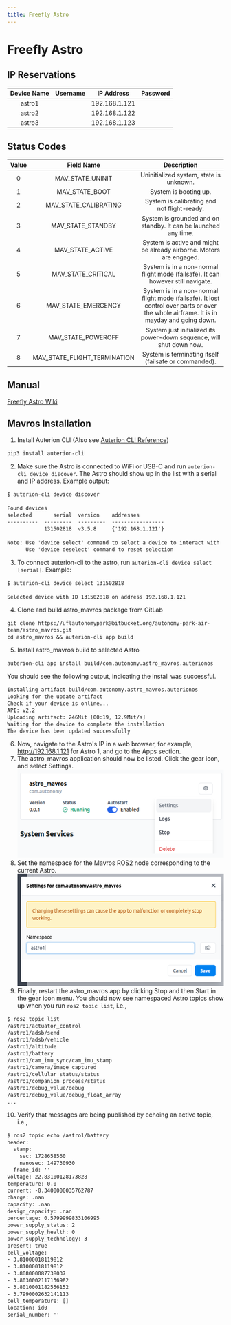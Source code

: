 ```yaml
---
title: Freefly Astro
---
```


# Freefly Astro

## IP Reservations

| **Device Name** | **Username** | **IP Address** | **Password** |
| :-------------: | :----------: | :------------: | :----------: |
|     astro1      |              | 192.168.1.121  |
|     astro2      |              | 192.168.1.122  |
|     astro3      |              | 192.168.1.123  |

## Status Codes

| **Value** |        **Field Name**        |                                                             **Description**                                                              |
| :-------: | :--------------------------: | :--------------------------------------------------------------------------------------------------------------------------------------: |
|     0     |       MAV_STATE_UNINIT       |                                                 Uninitialized system, state is unknown.                                                  |
|     1     |        MAV_STATE_BOOT        |                                                          System is booting up.                                                           |
|     2     |    MAV_STATE_CALIBRATING     |                                               System is calibrating and not flight-ready.                                                |
|     3     |      MAV_STATE_STANDBY       |                                     System is grounded and on standby. It can be launched any time.                                      |
|     4     |       MAV_STATE_ACTIVE       |                                   System is active and might be already airborne. Motors are engaged.                                    |
|     5     |      MAV_STATE_CRITICAL      |                             System is in a non-normal flight mode (failsafe). It can however still navigate.                             |
|     6     |     MAV_STATE_EMERGENCY      | System is in a non-normal flight mode (failsafe). It lost control over parts or over the whole airframe. It is in mayday and going down. |
|     7     |      MAV_STATE_POWEROFF      |                                   System just initialized its power-down sequence, will shut down now.                                   |
|     8     | MAV_STATE_FLIGHT_TERMINATION |                                          System is terminating itself (failsafe or commanded).                                           |

## Manual

<a href="https://freefly.gitbook.io/astro-public" target="_blank">Freefly Astro Wiki</a>

## Mavros Installation
1. Install Auterion CLI (Also see <a href="https://docs.auterion.com/app-development/resources/auterion-cli" target="_blank">Auterion CLI Reference</a>)
```
pip3 install auterion-cli
```
2. Make sure the Astro is connected to WiFi or USB-C and run `auterion-cli device discover`. The Astro should show up in the list with a serial and IP address. Example output:
```
$ auterion-cli device discover

Found devices
selected       serial  version    addresses
----------  ---------  ---------  -----------------
            131502818  v3.5.8     {'192.168.1.121'}

Note: Use 'device select' command to select a device to interact with
      Use 'device deselect' command to reset selection

```
3. To connect auterion-cli to the astro, run `auterion-cli device select [serial]`. Example:
```
$ auterion-cli device select 131502818

Selected device with ID 131502818 on address 192.168.1.121
```
4. Clone and build astro_mavros package from GitLab

```
git clone https://uflautonomypark@bitbucket.org/autonomy-park-air-team/astro_mavros.git
cd astro_mavros && auterion-cli app build
```
5. Install astro_mavros build to selected Astro
```
auterion-cli app install build/com.autonomy.astro_mavros.auterionos
```
You should see the following output, indicating the install was successful.
```
Installing artifact build/com.autonomy.astro_mavros.auterionos
Looking for the update artifact
Check if your device is online...
API: v2.2
Uploading artifact: 246Mit [00:19, 12.9Mit/s]                                                                                               
Waiting for the device to complete the installation
The device has been updated successfully
```
6. Now, navigate to the Astro's IP in a web browser, for example, <a href="http://192.168.1.121/apps">http://192.168.1.121</a> for Astro 1, and go to the Apps section.
7. The astro_mavros application should now be listed. Click the gear icon, and select Settings.
![Astro Mavros Settings](../images/astro_mavros_settings.png)
8. Set the namespace for the Mavros ROS2 node corresponding to the current Astro.
![Astro Mavros Namespace](../images/astro_mavros_ns.png)
9. Finally, restart the astro_mavros app by clicking Stop and then Start in the gear icon menu. You should now see namespaced Astro topics show up when you run `ros2 topic list`, i.e.,
```
$ ros2 topic list
/astro1/actuator_control
/astro1/adsb/send
/astro1/adsb/vehicle
/astro1/altitude
/astro1/battery
/astro1/cam_imu_sync/cam_imu_stamp
/astro1/camera/image_captured
/astro1/cellular_status/status
/astro1/companion_process/status
/astro1/debug_value/debug
/astro1/debug_value/debug_float_array
...
```
10. Verify that messages are being published by echoing an active topic, i.e., 
```
$ ros2 topic echo /astro1/battery
header:
  stamp:
    sec: 1728658560
    nanosec: 149730930
  frame_id: ''
voltage: 22.83100128173828
temperature: 0.0
current: -0.3400000035762787
charge: .nan
capacity: .nan
design_capacity: .nan
percentage: 0.5799999833106995
power_supply_status: 2
power_supply_health: 0
power_supply_technology: 3
present: true
cell_voltage:
- 3.81000018119812
- 3.81000018119812
- 3.808000087738037
- 3.8030002117156982
- 3.8010001182556152
- 3.7990002632141113
cell_temperature: []
location: id0
serial_number: ''

```

